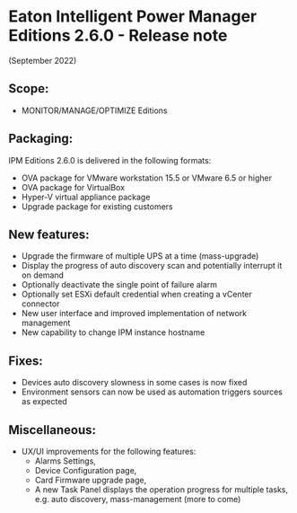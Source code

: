 # Eaton Intelligent Power Manager Editions 2.6.0 - Release note
(September 2022)

## Scope:
* MONITOR/MANAGE/OPTIMIZE Editions

## Packaging:
IPM Editions 2.6.0 is delivered in the following formats:

* OVA package for VMware workstation 15.5 or VMware 6.5 or higher
* OVA package for VirtualBox
* Hyper-V virtual appliance package
* Upgrade package for existing customers

## New features:
* Upgrade the firmware of multiple UPS at a time (mass-upgrade)
* Display the progress of auto discovery scan and potentially interrupt it on demand
* Optionally deactivate the single point of failure alarm
* Optionally set ESXi default credential when creating a vCenter connector
* New user interface and improved implementation of network management
* New capability to change IPM instance hostname

## Fixes:
* Devices auto discovery slowness in some cases is now fixed
* Environment sensors can now be used as automation triggers sources as expected

## Miscellaneous:
* UX/UI improvements for the following features:
  - Alarms Settings,
  - Device Configuration page,
  - Card Firmware upgrade page,
  - A new Task Panel displays the operation progress for multiple tasks, e.g. auto discovery, mass-management (more to come)
